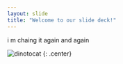 ```yaml
---
layout: slide
title: "Welcome to our slide deck!"
---
```


i m chaing it again and again

![dinotocat](https://octodex.github.com/images/dinotocat.png)
{: .center}
